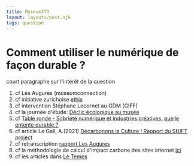 ```yaml
---
title: MuseumXTD  
layout: layouts/post.njk
tags: question
---
```

# Comment utiliser le numérique de façon durable ?
court paragraphe sur l'intérêt de la question


1. cf Les Augures (museumconnection)
2. cf initiative zurichoise [ethix](https://ethix.ch/fr/contact)
3. cf intervention Stéphane Lecornet au GDM (GIFF)
4. cf la journée d'étude: [Déclic écologique au musée](https://www.linkedin.com/posts/catherine-jabaly-a6517889_journ%C3%A9e-d%C3%A9tude-d%C3%A9clic-%C3%A9cologique-au-mus%C3%A9e-ugcPost-6925838839806611456-rvad?utm_source=linkedin_share&utm_medium=member_desktop_web)
5. cf [Table ronde - Sobriété numérique et industries créatives, quelle entente durable ?](https://forumentreprendreculture.culture.gouv.fr/programme-complet/jeudi-30-septembre-2021/30-09-17h15-sobriete-numerique)
6. cf article Le Gall, A.(2021) [Décarbonons la Culture ! Rapport du SHIFT project](http://www.tmnlab.com/2021/12/03/decarbonons-la-culture-rapport-du-shift-project/)
7. cf retranscription [rapport Les Augures](http://www.tmnlab.com/2022/03/28/lancement-du-programme-augures-lab-numerique-responsable/)
8. cf la méthodologie de calcul d'impact carbone des sites internet [ici](https://www.websitecarbon.com/how-does-it-work/)
9. cf les articles dans [Le Temps](https://www.letemps.ch/dossiers/debats-dete-temps-ethique-un-monde-connecte)

